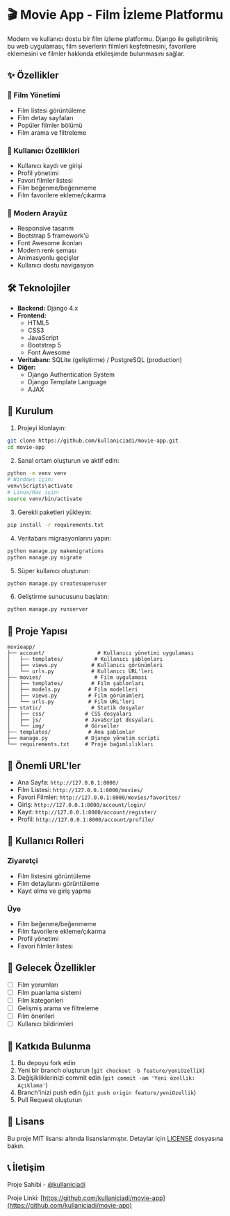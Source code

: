 # 🎬 Movie App - Film İzleme Platformu

Modern ve kullanıcı dostu bir film izleme platformu. Django ile geliştirilmiş bu web uygulaması, film severlerin filmleri keşfetmesini, favorilere eklemesini ve filmler hakkında etkileşimde bulunmasını sağlar.

## ✨ Özellikler

### 🎥 Film Yönetimi
- Film listesi görüntüleme
- Film detay sayfaları
- Popüler filmler bölümü
- Film arama ve filtreleme

### 👤 Kullanıcı Özellikleri
- Kullanıcı kaydı ve girişi
- Profil yönetimi
- Favori filmler listesi
- Film beğenme/beğenmeme
- Film favorilere ekleme/çıkarma

### 🎨 Modern Arayüz
- Responsive tasarım
- Bootstrap 5 framework'ü
- Font Awesome ikonları
- Modern renk şeması
- Animasyonlu geçişler
- Kullanıcı dostu navigasyon

## 🛠️ Teknolojiler

- **Backend:** Django 4.x
- **Frontend:** 
  - HTML5
  - CSS3
  - JavaScript
  - Bootstrap 5
  - Font Awesome
- **Veritabanı:** SQLite (geliştirme) / PostgreSQL (production)
- **Diğer:** 
  - Django Authentication System
  - Django Template Language
  - AJAX

## 🚀 Kurulum

1. Projeyi klonlayın:
```bash
git clone https://github.com/kullaniciadi/movie-app.git
cd movie-app
```

2. Sanal ortam oluşturun ve aktif edin:
```bash
python -m venv venv
# Windows için:
venv\Scripts\activate
# Linux/Mac için:
source venv/bin/activate
```

3. Gerekli paketleri yükleyin:
```bash
pip install -r requirements.txt
```

4. Veritabanı migrasyonlarını yapın:
```bash
python manage.py makemigrations
python manage.py migrate
```

5. Süper kullanıcı oluşturun:
```bash
python manage.py createsuperuser
```

6. Geliştirme sunucusunu başlatın:
```bash
python manage.py runserver
```

## 📁 Proje Yapısı

```
movieapp/
├── account/                 # Kullanıcı yönetimi uygulaması
│   ├── templates/          # Kullanıcı şablonları
│   ├── views.py           # Kullanıcı görünümleri
│   └── urls.py            # Kullanıcı URL'leri
├── movies/                 # Film uygulaması
│   ├── templates/         # Film şablonları
│   ├── models.py         # Film modelleri
│   ├── views.py          # Film görünümleri
│   └── urls.py           # Film URL'leri
├── static/                # Statik dosyalar
│   ├── css/             # CSS dosyaları
│   ├── js/              # JavaScript dosyaları
│   └── img/             # Görseller
├── templates/            # Ana şablonlar
├── manage.py            # Django yönetim scripti
└── requirements.txt     # Proje bağımlılıkları
```

## 🔑 Önemli URL'ler

- Ana Sayfa: `http://127.0.0.1:8000/`
- Film Listesi: `http://127.0.0.1:8000/movies/`
- Favori Filmler: `http://127.0.0.1:8000/movies/favorites/`
- Giriş: `http://127.0.0.1:8000/account/login/`
- Kayıt: `http://127.0.0.1:8000/account/register/`
- Profil: `http://127.0.0.1:8000/account/profile/`

## 👥 Kullanıcı Rolleri

### Ziyaretçi
- Film listesini görüntüleme
- Film detaylarını görüntüleme
- Kayıt olma ve giriş yapma

### Üye
- Film beğenme/beğenmeme
- Film favorilere ekleme/çıkarma
- Profil yönetimi
- Favori filmler listesi

## 🎯 Gelecek Özellikler

- [ ] Film yorumları
- [ ] Film puanlama sistemi
- [ ] Film kategorileri
- [ ] Gelişmiş arama ve filtreleme
- [ ] Film önerileri
- [ ] Kullanıcı bildirimleri

## 🤝 Katkıda Bulunma

1. Bu depoyu fork edin
2. Yeni bir branch oluşturun (`git checkout -b feature/yeniOzellik`)
3. Değişikliklerinizi commit edin (`git commit -am 'Yeni özellik: Açıklama'`)
4. Branch'inizi push edin (`git push origin feature/yeniOzellik`)
5. Pull Request oluşturun

## 📝 Lisans

Bu proje MIT lisansı altında lisanslanmıştır. Detaylar için [LICENSE](LICENSE) dosyasına bakın.

## 📞 İletişim

Proje Sahibi - [@kullaniciadi](https://github.com/kullaniciadi)

Proje Linki: [https://github.com/kullaniciadi/movie-app](https://github.com/kullaniciadi/movie-app) 